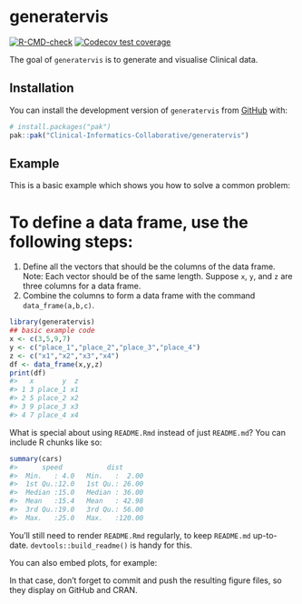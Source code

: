 
<!-- README.md is generated from README.Rmd. Please edit that file -->

# generatervis

<!-- badges: start -->

[![R-CMD-check](https://github.com/Clinical-Informatics-Collaborative/generatervis/actions/workflows/R-CMD-check.yaml/badge.svg)](https://github.com/Clinical-Informatics-Collaborative/generatervis/actions/workflows/R-CMD-check.yaml)
[![Codecov test
coverage](https://codecov.io/gh/Clinical-Informatics-Collaborative/generatervis/graph/badge.svg)](https://app.codecov.io/gh/Clinical-Informatics-Collaborative/generatervis)
<!-- badges: end -->

The goal of `generatervis` is to generate and visualise Clinical data.

## Installation

You can install the development version of `generatervis` from
[GitHub](https://github.com/) with:

``` r
# install.packages("pak")
pak::pak("Clinical-Informatics-Collaborative/generatervis")
```

## Example

This is a basic example which shows you how to solve a common problem:

# To define a data frame, use the following steps:

1.  Define all the vectors that should be the columns of the data frame.
    Note: Each vector should be of the same length. Suppose `x`, `y`,
    and `z` are three columns for a data frame.
2.  Combine the columns to form a data frame with the command
    `data_frame(a,b,c)`.

``` r
library(generatervis)
## basic example code
x <- c(3,5,9,7)
y <- c("place_1","place_2","place_3","place_4")
z <- c("x1","x2","x3","x4")
df <- data_frame(x,y,z)
print(df)
#>   x       y  z
#> 1 3 place_1 x1
#> 2 5 place_2 x2
#> 3 9 place_3 x3
#> 4 7 place_4 x4
```

What is special about using `README.Rmd` instead of just `README.md`?
You can include R chunks like so:

``` r
summary(cars)
#>      speed           dist       
#>  Min.   : 4.0   Min.   :  2.00  
#>  1st Qu.:12.0   1st Qu.: 26.00  
#>  Median :15.0   Median : 36.00  
#>  Mean   :15.4   Mean   : 42.98  
#>  3rd Qu.:19.0   3rd Qu.: 56.00  
#>  Max.   :25.0   Max.   :120.00
```

You’ll still need to render `README.Rmd` regularly, to keep `README.md`
up-to-date. `devtools::build_readme()` is handy for this.

You can also embed plots, for example:

In that case, don’t forget to commit and push the resulting figure
files, so they display on GitHub and CRAN.

